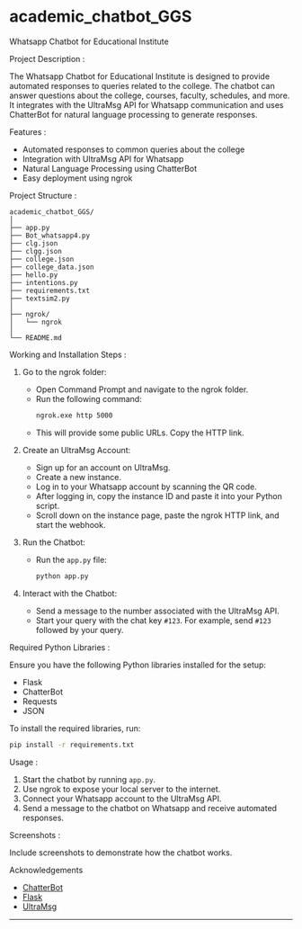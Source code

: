 # academic_chatbot_GGS
Whatsapp Chatbot for Educational Institute

Project Description : 

The Whatsapp Chatbot for Educational Institute is designed to provide automated responses to queries related to the college. The chatbot can answer questions about the college, courses, faculty, schedules, and more. It integrates with the UltraMsg API for Whatsapp communication and uses ChatterBot for natural language processing to generate responses.

Features :

- Automated responses to common queries about the college
- Integration with UltraMsg API for Whatsapp
- Natural Language Processing using ChatterBot
- Easy deployment using ngrok

Project Structure :

```
academic_chatbot_GGS/
│
├── app.py
├── Bot_whatsapp4.py
├── clg.json
├── clgg.json
├── college.json
├── college_data.json
├── hello.py
├── intentions.py
├── requirements.txt
├── textsim2.py
│
├── ngrok/
│   └── ngrok
│
└── README.md
```


Working and Installation Steps :

1. Go to the ngrok folder:
   - Open Command Prompt and navigate to the ngrok folder.
   - Run the following command:
     ```bash
     ngrok.exe http 5000
     ```
   - This will provide some public URLs. Copy the HTTP link.

2. Create an UltraMsg Account:
   - Sign up for an account on UltraMsg.
   - Create a new instance.
   - Log in to your Whatsapp account by scanning the QR code.
   - After logging in, copy the instance ID and paste it into your Python script.
   - Scroll down on the instance page, paste the ngrok HTTP link, and start the webhook.

3. Run the Chatbot:
   - Run the `app.py` file:
     ```bash
     python app.py
     ```

4. Interact with the Chatbot:
   - Send a message to the number associated with the UltraMsg API.
   - Start your query with the chat key `#123`. For example, send `#123` followed by your query.


Required Python Libraries :

Ensure you have the following Python libraries installed for the setup:

- Flask
- ChatterBot
- Requests
- JSON

To install the required libraries, run:
```bash
pip install -r requirements.txt
```

Usage :

1. Start the chatbot by running `app.py`.
2. Use ngrok to expose your local server to the internet.
3. Connect your Whatsapp account to the UltraMsg API.
4. Send a message to the chatbot on Whatsapp and receive automated responses.

Screenshots :

Include screenshots to demonstrate how the chatbot works.


Acknowledgements

- [ChatterBot](https://github.com/gunthercox/ChatterBot)
- [Flask](https://flask.palletsprojects.com/)
- [UltraMsg](https://www.ultramsg.com/)

---

